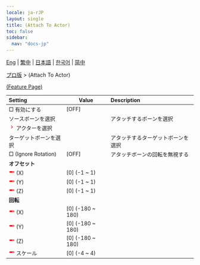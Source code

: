 ```yaml
---
locale: ja-rJP
layout: single
title: (Attach To Actor)
toc: false
sidebar:
  nav: "docs-jp"
---
```

[Eng](/dancexr/menu/2025.4/actor/attach_to_actor) | [繁中](/tw/dancexr/menu/2025.4/actor/attach_to_actor) | [日本語](/jp/dancexr/menu/2025.4/actor/attach_to_actor) | [한국어](/kr/dancexr/menu/2025.4/actor/attach_to_actor) | [简中](/zh/dancexr/menu/2025.4/actor/attach_to_actor)

[プロ版](../menu#プロ版) > (Attach To Actor)



[(Feature Page)](/jp/dancexr/features/attach_to_actor)

| Setting | Value | Description |
| :--- | --- | :--- |
|  □ 有効にする| [OFF] | 
|  ソースボーンを選択|| アタッチするボーンを選択
| <img src="/images/icon/ic_chevron.png" alt="chevron icon"/> アクターを選択|  |  |
|  ターゲットボーンを選択|| アタッチするターゲットボーンを選択
|  □ (Ignore Rotation)| [OFF] | アタッチボーンの回転を無視する
|  <b>オフセット</b>|| 
| <img src="/images/icon/ic_slider.png" alt="slider icon"/> (X)| [0] (-1 ~ 1) | 
| <img src="/images/icon/ic_slider.png" alt="slider icon"/> (Y)| [0] (-1 ~ 1) | 
| <img src="/images/icon/ic_slider.png" alt="slider icon"/> (Z)| [0] (-1 ~ 1) | 
|  <b>回転</b>|| 
| <img src="/images/icon/ic_slider.png" alt="slider icon"/> (X)| [0] (-180 ~ 180) | 
| <img src="/images/icon/ic_slider.png" alt="slider icon"/> (Y)| [0] (-180 ~ 180) | 
| <img src="/images/icon/ic_slider.png" alt="slider icon"/> (Z)| [0] (-180 ~ 180) | 
| <img src="/images/icon/ic_slider.png" alt="slider icon"/> スケール| [0] (-4 ~ 4) | 
